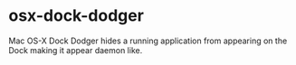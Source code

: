 # osx-dock-dodger
Mac OS-X Dock Dodger hides a running application from appearing on the Dock making it appear daemon like.
